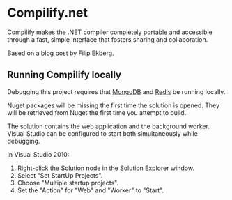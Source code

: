 # Compilify.net

Compilify makes the .NET compiler completely portable and accessible through a fast, simple interface that fosters sharing and collaboration.

Based on a [blog post](https://github.com/fekberg/Roslyn-Hosted-Execution) by Filip Ekberg.

## Running Compilify locally

Debugging this project requires that [MongoDB](http://www.mongodb.org/display/DOCS/Home) and [Redis](http://redis.io/download) be running locally.

Nuget packages will be missing the first time the solution is opened. They will be retrieved from Nuget the first time you attempt to build. 

The solution contains the web application and the background worker. Visual Studio can be configured to start both simultaneously while debugging.

In Visual Studio 2010:

1.  Right-click the Solution node in the Solution Explorer window.
2.  Select "Set StartUp Projects".
3.  Choose "Multiple startup projects".
4.  Set the "Action" for "Web" and "Worker" to "Start".

